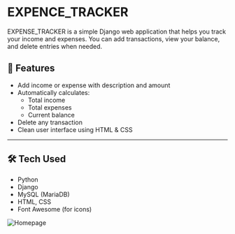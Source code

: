 # EXPENCE_TRACKER

EXPENSE_TRACKER is a simple Django web application that helps you track your income and expenses.
You can add transactions, view your balance, and delete entries when needed.

## 📌 Features

- Add income or expense with description and amount
- Automatically calculates:
  - Total income
  - Total expenses
  - Current balance
- Delete any transaction
- Clean user interface using HTML & CSS

---

## 🛠️ Tech Used

- Python
- Django
- MySQL (MariaDB)
- HTML, CSS
- Font Awesome (for icons)

![Homepage](expencetracker/screenshots/home.png)

